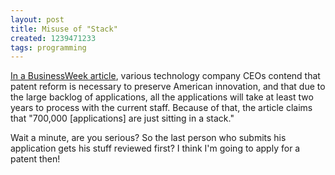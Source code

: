 ```yaml
---
layout: post
title: Misuse of "Stack"
created: 1239471233
tags: programming
---
```

[In a BusinessWeek article](http://www.businessweek.com/innovate/content/apr2009/id2009048_138177.htm), various technology company CEOs contend that patent reform is necessary to preserve American innovation, and that due to the large backlog of applications, all the applications will take at least two years to process with the current staff. Because of that, the article claims that "700,000 \[applications\] are just sitting in a stack."

Wait a minute, are you serious? So the last person who submits his application gets his stuff reviewed first? I think I'm going to apply for a patent then!

